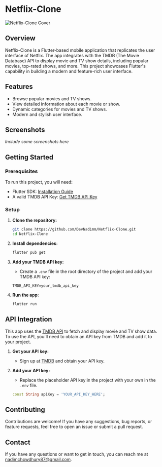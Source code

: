 # Netflix-Clone

![Netflix-Clone Cover](https://raw.githubusercontent.com/DevNadimm/Netflix-Clone/main/assets/logo/cover_image.png)

## Overview

Netflix-Clone is a Flutter-based mobile application that replicates the user interface of Netflix. The app integrates with the TMDB (The Movie Database) API to display movie and TV show details, including popular movies, top-rated shows, and more. This project showcases Flutter's capability in building a modern and feature-rich user interface.

## Features

- Browse popular movies and TV shows.
- View detailed information about each movie or show.
- Dynamic categories for movies and TV shows.
- Modern and stylish user interface.

## Screenshots

*Include some screenshots here*

## Getting Started

### Prerequisites

To run this project, you will need:

- Flutter SDK: [Installation Guide](https://flutter.dev/docs/get-started/install)
- A valid TMDB API Key: [Get TMDB API Key](https://www.themoviedb.org/settings/api)

### Setup

1. **Clone the repository:**

    ```bash
    git clone https://github.com/DevNadimm/Netflix-Clone.git
    cd Netflix-Clone
    ```

2. **Install dependencies:**

    ```bash
    flutter pub get
    ```

3. **Add your TMDB API key:**

   - Create a `.env` file in the root directory of the project and add your TMDB API key:

    ```env
    TMDB_API_KEY=your_tmdb_api_key
    ```

4. **Run the app:**

    ```bash
    flutter run
    ```

## API Integration

This app uses the [TMDB API](https://www.themoviedb.org/documentation/api) to fetch and display movie and TV show data. To use the API, you'll need to obtain an API key from TMDB and add it to your project.

1. **Get your API key:**
   - Sign up at [TMDB](https://www.themoviedb.org/settings/api) and obtain your API key.

2. **Add your API key:**
   - Replace the placeholder API key in the project with your own in the `.env` file.

    ```dart
    const String apiKey = 'YOUR_API_KEY_HERE';
    ```

## Contributing

Contributions are welcome! If you have any suggestions, bug reports, or feature requests, feel free to open an issue or submit a pull request.

## Contact

If you have any questions or want to get in touch, you can reach me at [nadimchowdhury87@gmail.com](mailto:nadimchowdhury87@gmail.com).
